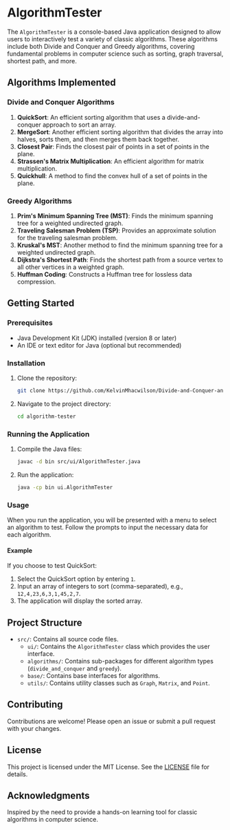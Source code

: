 # AlgorithmTester

The `AlgorithmTester` is a console-based Java application designed to allow users to interactively test a variety of classic algorithms. These algorithms include both Divide and Conquer and Greedy algorithms, covering fundamental problems in computer science such as sorting, graph traversal, shortest path, and more.

## Algorithms Implemented

### Divide and Conquer Algorithms

1. **QuickSort**: An efficient sorting algorithm that uses a divide-and-conquer approach to sort an array.
2. **MergeSort**: Another efficient sorting algorithm that divides the array into halves, sorts them, and then merges them back together.
3. **Closest Pair**: Finds the closest pair of points in a set of points in the plane.
4. **Strassen's Matrix Multiplication**: An efficient algorithm for matrix multiplication.
5. **Quickhull**: A method to find the convex hull of a set of points in the plane.

### Greedy Algorithms

1. **Prim's Minimum Spanning Tree (MST)**: Finds the minimum spanning tree for a weighted undirected graph.
2. **Traveling Salesman Problem (TSP)**: Provides an approximate solution for the traveling salesman problem.
3. **Kruskal's MST**: Another method to find the minimum spanning tree for a weighted undirected graph.
4. **Dijkstra's Shortest Path**: Finds the shortest path from a source vertex to all other vertices in a weighted graph.
5. **Huffman Coding**: Constructs a Huffman tree for lossless data compression.

## Getting Started

### Prerequisites

- Java Development Kit (JDK) installed (version 8 or later)
- An IDE or text editor for Java (optional but recommended)

### Installation

1. Clone the repository:
   ```bash
   git clone https://github.com/KelvinMhacwilson/Divide-and-Conquer-and-Greedy-Algorithms.git
   ```
2. Navigate to the project directory:
   ```bash
   cd algorithm-tester
   ```

### Running the Application

1. Compile the Java files:
   ```bash
   javac -d bin src/ui/AlgorithmTester.java
   ```
2. Run the application:
   ```bash
   java -cp bin ui.AlgorithmTester
   ```

### Usage

When you run the application, you will be presented with a menu to select an algorithm to test. Follow the prompts to input the necessary data for each algorithm.

#### Example

If you choose to test QuickSort:

1. Select the QuickSort option by entering `1`.
2. Input an array of integers to sort (comma-separated), e.g., `12,4,23,6,3,1,45,2,7`.
3. The application will display the sorted array.

## Project Structure

- `src/`: Contains all source code files.
  - `ui/`: Contains the `AlgorithmTester` class which provides the user interface.
  - `algorithms/`: Contains sub-packages for different algorithm types (`divide_and_conquer` and `greedy`).
  - `base/`: Contains base interfaces for algorithms.
  - `utils/`: Contains utility classes such as `Graph`, `Matrix`, and `Point`.

## Contributing

Contributions are welcome! Please open an issue or submit a pull request with your changes.

## License

This project is licensed under the MIT License. See the [LICENSE](LICENSE.md) file for details.

## Acknowledgments

Inspired by the need to provide a hands-on learning tool for classic algorithms in computer science.
